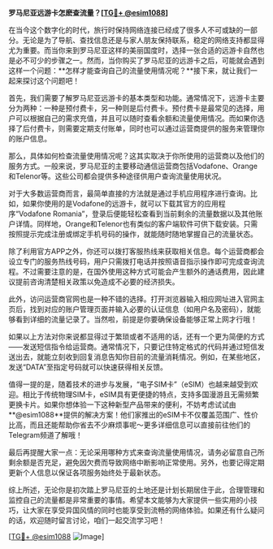 **罗马尼亚远游卡怎麽查流量？[[TG💪+ @esim1088](https://t.me/s/esim1088)]**

在当今这个数字化的时代，旅行时保持网络连接已经成了很多人不可或缺的一部分。无论是为了导航、查找信息还是与家人朋友保持联系，稳定的网络支持都显得尤为重要。而当你来到罗马尼亚这样的美丽国度时，选择一张合适的远游卡自然也是必不可少的步骤之一。然而，当你购买了罗马尼亚的远游卡之后，可能就会遇到这样一个问题：**怎样才能查询自己的流量使用情况呢？**接下来，就让我们一起来探讨这个问题吧！

首先，我们需要了解罗马尼亚远游卡的基本类型和功能。通常情况下，远游卡主要分为两种：一种是预付费卡，另一种则是后付费卡。预付费卡是最常见的选择，用户可以根据自己的需求充值，并且可以随时查看余额和流量使用情况。而如果你选择了后付费卡，则需要定期支付账单，同时也可以通过运营商提供的服务来管理你的账户信息。

那么，具体如何检查流量使用情况呢？这其实取决于你所使用的运营商以及他们的服务方式。一般来说，罗马尼亚的主要移动通信运营商包括Vodafone、Orange和Telenor等。这些公司都会提供多种途径供用户查询流量使用状况。

对于大多数运营商而言，最简单直接的方法就是通过手机应用程序进行查询。比如，如果你使用的是Vodafone的远游卡，就可以下载其官方的应用程序“Vodafone Romania”，登录后便能轻松查看到当前剩余的流量数据以及其他账户详情。同样地，Orange和Telenor也有类似的客户端软件可供下载安装。只需按照提示完成注册或绑定手机号码的操作，就能随时随地掌握自己的流量状态。

除了利用官方APP之外，你还可以拨打客服热线来获取相关信息。每个运营商都会设立专门的服务热线号码，用户只需拨打电话并按照语音指示操作即可完成查询流程。不过需要注意的是，在国外使用这种方式可能会产生额外的通话费用，因此建议提前咨询清楚相关政策以免造成不必要的经济损失。

此外，访问运营商官网也是一种不错的选择。打开浏览器输入相应网址进入官网主页后，找到对应的账户管理页面并输入必要的认证信息（如用户名及密码），就能够看到详细的流量记录了。当然啦，前提是你要确保设备能够正常上网才行哦！

如果以上方法对你来说都显得过于繁琐或者不适用的话，还有一个更为简便的方式——发送短信指令给运营商。通常情况下，只要记住特定格式的代码并通过短信发送出去，就能立刻收到回复消息告知你目前的流量消耗情况。例如，在某些地区，发送“DATA”至指定号码就可以快速获得相关反馈。

值得一提的是，随着技术的进步与发展，“电子SIM卡”（eSIM）也越来越受到欢迎。相比于传统物理SIM卡，eSIM具有更便捷的特点，支持多国漫游且无需频繁更换卡片。如果你想体验一下这种新型产品带来的便利，不妨考虑试试由**@esim1088**提供的解决方案！他们家推出的eSIM卡不仅覆盖范围广、性价比高，而且还能帮助你省去不少麻烦事呢～更多详细信息可以直接前往他们的Telegram频道了解哦！

最后再提醒大家一点：无论采用哪种方式来查询流量使用情况，请务必留意自己所剩余额是否充足，避免因欠费而导致网络中断影响正常使用。另外，也要记得定期更新个人信息以保证各项服务始终处于最新状态。

综上所述，无论你是初次踏上罗马尼亚的土地还是计划长期居住于此，合理管理和监控自己的流量都是非常重要的事情。希望本文能够为大家提供一些实用的小技巧，让大家在享受异国风情的同时也能享受到流畅的网络体验。如果还有什么疑问的话，欢迎随时留言讨论，咱们一起交流学习吧！

[[TG💪+ @esim1088](https://t.me/s/esim1088) ![Image](https://i.postimg.cc/4NQfJmqS/Snipaste-2025-05-13-00-14-12.png)]